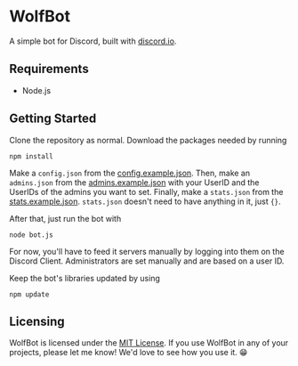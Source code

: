 # WolfBot
A simple bot for Discord, built with [discord.io](../../../../izy521/discord.io).

## Requirements

* Node.js

## Getting Started 

Clone the repository as normal. Download the packages needed by running

    npm install

Make a `config.json` from the [config.example.json](config.example.json). Then, make an `admins.json` from the [admins.example.json](admins.example.json) with your UserID and the UserIDs of the admins you want to set. Finally, make a `stats.json` from the [stats.example.json](stats.example.json). `stats.json` doesn't need to have anything in it, just `{}`.

After that, just run the bot with

    node bot.js
  
For now, you'll have to feed it servers manually by logging into them on the Discord Client. Administrators are set manually and are based on a user ID.

Keep the bot's libraries updated by using 

    npm update

## Licensing

WolfBot is licensed under the [MIT License](LICENSE.md). If you use WolfBot in any of your projects, please let me know! We'd love to see how you use it. :grin:
